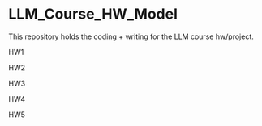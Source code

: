 # LLM_Course_HW_Model
This repository holds the coding + writing for the LLM course hw/project. 

HW1  

HW2 

HW3  

HW4 

HW5  
